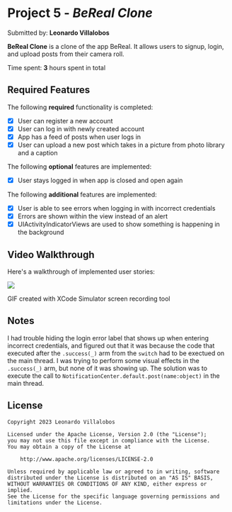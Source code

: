# Project 5 - *BeReal Clone*

Submitted by: **Leonardo Villalobos**

**BeReal Clone** is a clone of the app BeReal. It allows users to signup, login,
and upload posts from their camera roll.

Time spent: **3** hours spent in total

## Required Features

The following **required** functionality is completed:

- [X] User can register a new account
- [X] User can log in with newly created account
- [X] App has a feed of posts when user logs in
- [X] User can upload a new post which takes in a picture from photo library and a caption	
 
The following **optional** features are implemented:

- [X] User stays logged in when app is closed and open again

The following **additional** features are implemented:

- [X] User is able to see errors when logging in with incorrect credentials
- [X] Errors are shown within the view instead of an alert
- [X] UIActivityIndicatorViews are used to show something is happening in the background

## Video Walkthrough

Here's a walkthrough of implemented user stories:

![](assets/images/demo.gif)

GIF created with XCode Simulator screen recording tool

## Notes

I had trouble hiding the login error label that shows up when entering incorrect credentials,
and figured out that it was because the code that executed after the `.success(_)` arm from the
`switch` had to be exectued on the main thread. I was trying to perform some visual effects in the
`.success(_)` arm, but none of it was showing up. The solution was to execute the call to
`NotificationCenter.default.post(name:object)` in the main thread.

## License

    Copyright 2023 Leonardo Villalobos

    Licensed under the Apache License, Version 2.0 (the "License");
    you may not use this file except in compliance with the License.
    You may obtain a copy of the License at

        http://www.apache.org/licenses/LICENSE-2.0

    Unless required by applicable law or agreed to in writing, software
    distributed under the License is distributed on an "AS IS" BASIS,
    WITHOUT WARRANTIES OR CONDITIONS OF ANY KIND, either express or implied.
    See the License for the specific language governing permissions and
    limitations under the License.